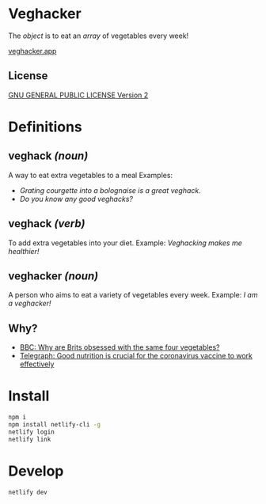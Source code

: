 # Veghacker
The *object* is to eat an *array* of vegetables every week!

[veghacker.app](https://veghacker.app)

## License
[GNU GENERAL PUBLIC LICENSE Version 2](https://github.com/petedavisdev/veghacker/blob/master/LICENSE)

# Definitions

## veghack *(noun)*
A way to eat extra vegetables to a meal
Examples: 
- *Grating courgette into a bolognaise is a great veghack.*
- *Do you know any good veghacks?*

## veghack *(verb)*
To add extra vegetables into your diet.
Example: *Veghacking makes me healthier!*

## veghacker *(noun)*
A person who aims to eat a variety of vegetables every week.
Example: *I am a veghacker!*

## Why?
- [BBC: Why are Brits obsessed with the same four vegetables?](https://www.bbc.co.uk/food/articles/veg_variety)
- [Telegraph: Good nutrition is crucial for the coronavirus vaccine to work effectively](https://www.telegraph.co.uk/global-health/science-and-disease/good-nutrition-can-make-vaccines-effective/)

# Install
```bash
npm i
npm install netlify-cli -g
netlify login
netlify link
```

# Develop
```bash
netlify dev
```
